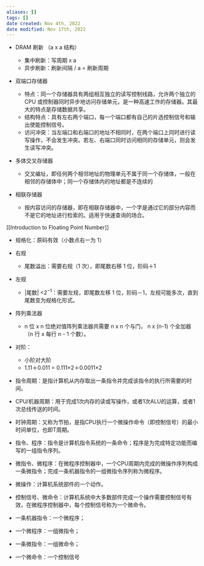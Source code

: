 ```yaml
---
aliases: []
tags: []
date created: Nov 4th, 2022
date modified: Nov 17th, 2022
---
```


- DRAM 刷新 （a x a 结构）
	- 集中刷新：写周期 x a
	- 异步刷新：刷新间隔 / a = 刷新周期

   
- 双端口存储器
	- 特点：同一个存储器具有两组相互独立的读写控制线路，允许两个独立的 CPU 或控制器同时异步地访问存储单元，是一种高速工作的存储器。其最大的特点是存储数据共享。
	- 结构特点：具有左右两个端口，每一个端口都有自己的片选控制信号和输出使能控制信号。
	- 访问冲突：当左端口和右端口的地址不相同时，在两个端口上同时进行读写操作，不会发生冲突。若左、右端口同时访问相同的存储单元，则会发生读写冲突。
- 多体交叉存储器
	- 交叉编址，即任何两个相邻地址的物理单元不属于同一个存储体，一般在相邻的存储体中；同一个存储体内的地址都是不连续的
- 相联存储器
	- 按内容访问的存储器，即在相联存储器中，一个字是通过它的部分内容而不是它的地址进行检索的。适用于快速查询的场合。 

[[Introduction to Floating Point Number]]
- 规格化：原码有效（小数点右一为 1）
- 右规
	- 尾数溢出：需要右规（1 次），即尾数右移 1 位，阶码＋1
- 左规  
	- |尾数| <$2^{-1}$：需要左规，即尾数左移 1 位，阶码－1，左规可能多次，直到尾数变为规格化形式。
- 阵列乘法器
	- n 位 x n 位绝对值阵列乘法器共需要 n x n 个与门， n x (n-1) 个全加器（n 行 x 每行 n - 1 个数）。 
- 对阶：
	- 小阶对大阶
	- 1.11＋0.011 = 0.111×2＋0.0011×2

- 指令周期：是指计算机从内存取出一条指令并完成该指令的执行所需要的时间。
- CPU/机器周期：用于完成1次内存的读或写操作，或者1次ALU的运算，或者1次总线传送的时间。
- 时钟周期：又称为节拍，是指CPU执行一个微操作命令（即控制信号）的最小时间单位，也即T周期。
- 指令、程序：指令是计算机指令系统的一条命令；程序是为完成特定功能而编写的一组指令序列。
- 微指令、微程序：在微程序控制器中，一个CPU周期内完成的微操作序列构成一条微指令；完成一条机器指令的一组微指令序列称为微程序。
- 微操作：计算机系统部件的一个动作。
- 控制信号、微命令：计算机系统中大多数部件完成一个操作需要控制信号有效，在微程序控制器中，每个控制信号称为一个微命令。
- 一条机器指令：一个微程序；
- 一个微程序：一组微指令；
- 一条微指令：一组微命令；
- 一个微命令：一个控制信号
	